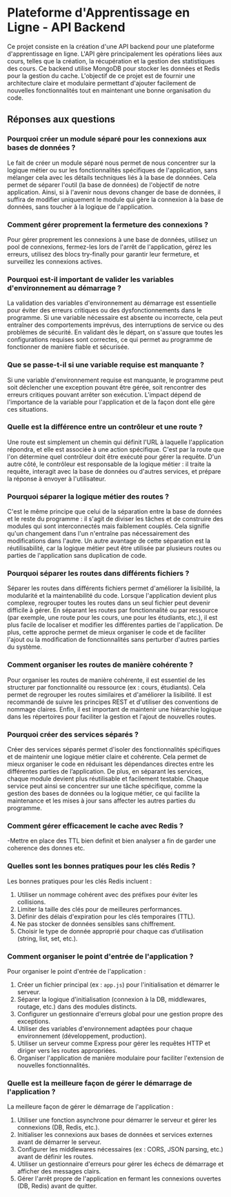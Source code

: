 # Plateforme d'Apprentissage en Ligne - API Backend

Ce projet consiste en la création d'une API backend pour une plateforme d'apprentissage en ligne. L'API gère principalement les opérations liées aux cours, telles que la création, la récupération et la gestion des statistiques des cours. Ce backend utilise MongoDB pour stocker les données et Redis pour la gestion du cache. L'objectif de ce projet est de fournir une architecture claire et modulaire permettant d'ajouter facilement de nouvelles fonctionnalités tout en maintenant une bonne organisation du code.

## Réponses aux questions

### Pourquoi créer un module séparé pour les connexions aux bases de données ?
Le fait de créer un module séparé nous permet de nous concentrer sur la logique métier ou sur les fonctionnalités spécifiques de l'application, sans mélanger cela avec les détails techniques liés à la base de données. Cela permet de séparer l'outil (la base de données) de l'objectif de notre application. Ainsi, si à l'avenir nous devons changer de base de données, il suffira de modifier uniquement le module qui gère la connexion à la base de données, sans toucher à la logique de l'application.

### Comment gérer proprement la fermeture des connexions ?
Pour gérer proprement les connexions à une base de données, utilisez un pool de connexions, fermez-les lors de l'arrêt de l'application, gérez les erreurs, utilisez
des blocs try-finally pour garantir leur fermeture, et surveillez les connexions actives.

### Pourquoi est-il important de valider les variables d'environnement au démarrage ?
La validation des variables d'environnement au démarrage est essentielle pour éviter des erreurs critiques ou des dysfonctionnements dans le programme. Si une variable nécessaire est absente ou incorrecte, cela peut entraîner des comportements imprévus, des interruptions de service ou des problèmes de sécurité. En validant dès le départ, on s'assure que toutes les configurations requises sont correctes, ce qui permet au programme de fonctionner de manière fiable et sécurisée.

### Que se passe-t-il si une variable requise est manquante ?
Si une variable d'environnement requise est manquante, le programme peut soit déclencher une exception pouvant être gérée, soit rencontrer des erreurs critiques pouvant arrêter son exécution. L'impact dépend de l'importance de la variable pour l'application et de la façon dont elle gère ces situations.

### Quelle est la différence entre un contrôleur et une route ?
Une route est simplement un chemin qui définit l'URL à laquelle l'application répondra, et elle est associée à une action spécifique. C'est par la route que l'on détermine
quel contrôleur doit être exécuté pour gérer la requête. D'un autre côté, le contrôleur est responsable de la logique métier : il traite la requête, interagit avec la base de données ou d'autres services, et prépare la réponse à envoyer à l'utilisateur.

### Pourquoi séparer la logique métier des routes ?
C'est le même principe que celui de la séparation entre la base de données et le reste du programme : il s'agit de diviser les tâches et de construire des modules qui sont
interconnectés mais faiblement couplés. Cela signifie qu'un changement dans l'un n'entraîne pas nécessairement des modifications dans l'autre. Un autre avantage de
cette séparation est la réutilisabilité, car la logique métier peut être utilisée par plusieurs routes ou parties de l'application sans duplication de code.

### Pourquoi séparer les routes dans différents fichiers ?
Séparer les routes dans différents fichiers permet d'améliorer la lisibilité, la modularité et la maintenabilité du code. Lorsque l'application devient
plus complexe, regrouper toutes les routes dans un seul fichier peut devenir difficile à gérer. En séparant les routes par fonctionnalité ou par ressource
(par exemple, une route pour les cours, une pour les étudiants, etc.), il est plus facile de localiser et modifier les différentes parties de l'application.
De plus, cette approche permet de mieux organiser le code et de faciliter l'ajout ou la modification de fonctionnalités sans perturber d'autres parties du système.

### Comment organiser les routes de manière cohérente ?
Pour organiser les routes de manière cohérente, il est essentiel de les structurer par fonctionnalité ou ressource (ex : cours, étudiants). Cela permet de regrouper les routes similaires et d'améliorer la lisibilité. Il est recommandé de suivre les principes REST et d'utiliser des conventions de nommage claires. Enfin, il est important de maintenir une hiérarchie logique dans les répertoires pour faciliter la gestion et l'ajout de nouvelles routes.

### Pourquoi créer des services séparés ?
Créer des services séparés permet d'isoler des fonctionnalités spécifiques et de maintenir une logique métier claire et cohérente. Cela permet de mieux organiser le code en réduisant les dépendances directes entre les différentes parties de l’application. De plus, en séparant les services, chaque module devient plus réutilisable et facilement testable. Chaque service  peut ainsi se concentrer sur une tâche spécifique, comme la gestion des bases de données ou la logique métier, ce qui facilite la maintenance et les mises à jour sans affecter les autres parties du programme.

### Comment gérer efficacement le cache avec Redis ?
-Mettre en place des TTL bien definit et bien analyser a fin de garder une coherence des donnes etc. 

### Quelles sont les bonnes pratiques pour les clés Redis ?
Les bonnes pratiques pour les clés Redis incluent :
1. Utiliser un nommage cohérent avec des préfixes pour éviter les collisions.
2. Limiter la taille des clés pour de meilleures performances.
3. Définir des délais d'expiration pour les clés temporaires (TTL).
4. Ne pas stocker de données sensibles sans chiffrement.
5. Choisir le type de donnée approprié pour chaque cas d’utilisation (string, list, set, etc.).


### Comment organiser le point d'entrée de l'application ?
Pour organiser le point d'entrée de l'application :
1. Créer un fichier principal (ex : `app.js`) pour l'initialisation et démarrer le serveur.
2. Séparer la logique d'initialisation (connexion à la DB, middlewares, routage, etc.) dans des modules distincts.
3. Configurer un gestionnaire d'erreurs global pour une gestion propre des exceptions.
4. Utiliser des variables d'environnement adaptées pour chaque environnement (développement, production).
5. Utiliser un serveur comme Express pour gérer les requêtes HTTP et diriger vers les routes appropriées.
6. Organiser l'application de manière modulaire pour faciliter l'extension de nouvelles fonctionnalités.

### Quelle est la meilleure façon de gérer le démarrage de l'application ?
La meilleure façon de gérer le démarrage de l'application :
1. Utiliser une fonction asynchrone pour démarrer le serveur et gérer les connexions (DB, Redis, etc.).
2. Initialiser les connexions aux bases de données et services externes avant de démarrer le serveur.
3. Configurer les middlewares nécessaires (ex : CORS, JSON parsing, etc.) avant de définir les routes.
4. Utiliser un gestionnaire d'erreurs pour gérer les échecs de démarrage et afficher des messages clairs.
5. Gérer l'arrêt propre de l'application en fermant les connexions ouvertes (DB, Redis) avant de quitter.

